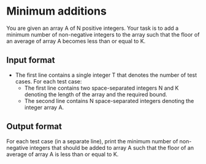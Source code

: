 # Minimum additions

You are given an array A of N positive integers. Your task is to add a minimum number of non-negative integers to the array such that the floor of an average of array A becomes less than or equal to K.

## Input format

- The first line contains a single integer T that denotes the number of test cases. For each test case:
  - The first line contains two space-separated integers N and K denoting the length of the array and the required bound.
  - The second line contains N space-separated integers denoting the integer array A.

## Output format

For each test case (in a separate line), print the minimum number of non-negative integers that should be added to array A such that the floor of an average of array A is less than or equal to K.
